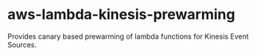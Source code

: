 # aws-lambda-kinesis-prewarming
Provides canary based prewarming of lambda functions for Kinesis Event Sources.
